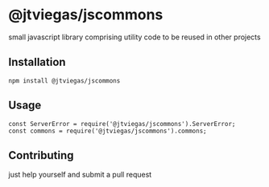 @jtviegas/jscommons
=========

small javascript library comprising utility code to be reused in other projects

## Installation
    npm install @jtviegas/jscommons

## Usage
    const ServerError = require('@jtviegas/jscommons').ServerError;
    const commons = require('@jtviegas/jscommons').commons;


## Contributing
  just help yourself and submit a pull request

